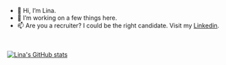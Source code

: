 - 👋 Hi, I’m Lina. 
- 🌱 I’m working on a few things here.
- 📫 Are you a recruiter? I could be the right candidate. Visit my [Linkedin](https://www.linkedin.com/in/lina-moussadek/).

<br/>

[![Lina's GitHub stats](https://github-readme-stats.vercel.app/api?username=linamoussadek&theme=synthwave)](https://github.com/linamoussadek/github-readme-stats)

<br/>

